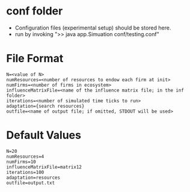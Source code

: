 # **conf** folder

- Configuration files (experimental setup) should be stored here.  
- run by invoking ">> java app.Simuation conf/testing.conf"

# File Format
```
N=<value of N>
numResources=<number of resources to endow each firm at init>
numFirms=<number of firms in ecosystem>
influenceMatrixFile=<name of the influence matrix file; in the inf folder>
iterations=<number of simulated time ticks to run>
adaptation={search resources}
outfile=<name of output file; if omitted, STDOUT will be used>
```

# Default Values
```
N=20
numResources=4
numFirms=10
influenceMatrixFile=matrix12
iterations=100
adaptation=resources
outfile=output.txt
```